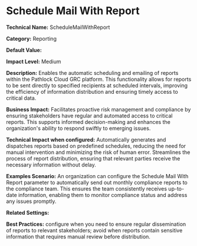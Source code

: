 # Schedule Mail With Report

**Technical Name:** ScheduleMailWithReport

**Category:** Reporting

**Default Value:**

**Impact Level:** Medium

**Description:**
Enables the automatic scheduling and emailing of reports within the Pathlock Cloud GRC platform. This functionality allows for reports to be sent directly to specified recipients at scheduled intervals, improving the efficiency of information distribution and ensuring timely access to critical data.

**Business Impact:**
Facilitates proactive risk management and compliance by ensuring stakeholders have regular and automated access to critical reports. This supports informed decision-making and enhances the organization's ability to respond swiftly to emerging issues.

**Technical Impact when configured:**
Automatically generates and dispatches reports based on predefined schedules, reducing the need for manual intervention and minimizing the risk of human error. Streamlines the process of report distribution, ensuring that relevant parties receive the necessary information without delay.

**Examples Scenario:**
An organization can configure the Schedule Mail With Report parameter to automatically send out monthly compliance reports to the compliance team. This ensures the team consistently receives up-to-date information, enabling them to monitor compliance status and address any issues promptly.

**Related Settings:**

**Best Practices:** configure when you need to ensure regular dissemination of reports to relevant stakeholders; avoid when reports contain sensitive information that requires manual review before distribution.